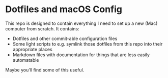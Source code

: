 # Dotfiles and macOS Config

This repo is designed to contain everything I need to set up a new (Mac) computer from scratch. It contains:

* Dotfiles and other commit-able configuration files
* Some light scripts to e.g. symlink those dotfiles from this repo into their appropriate places
* Markdown files with documentation for things that are less easily automatable

Maybe you'll find some of this useful.

